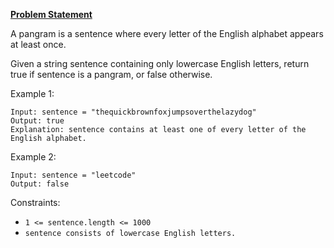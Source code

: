 **[Problem Statement](https://leetcode.com/problems/check-if-the-sentence-is-pangram/)**

A pangram is a sentence where every letter of the English alphabet appears at least once.

Given a string sentence containing only lowercase English letters, return true if sentence is a pangram, or false otherwise.

 
Example 1:
```
Input: sentence = "thequickbrownfoxjumpsoverthelazydog"
Output: true
Explanation: sentence contains at least one of every letter of the English alphabet.
```
Example 2:
```
Input: sentence = "leetcode"
Output: false
```

Constraints:

- `1 <= sentence.length <= 1000`
- `sentence consists of lowercase English letters.`